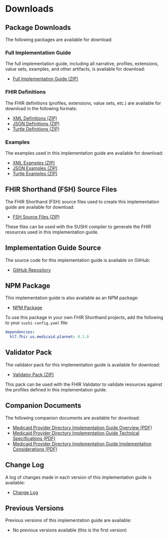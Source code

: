 # Downloads

## Package Downloads

The following packages are available for download:

### Full Implementation Guide

The full implementation guide, including all narrative, profiles, extensions, value sets, examples, and other artifacts, is available for download:

- [Full Implementation Guide (ZIP)](full-ig.zip)

### FHIR Definitions

The FHIR definitions (profiles, extensions, value sets, etc.) are available for download in the following formats:

- [XML Definitions (ZIP)](definitions.xml.zip)
- [JSON Definitions (ZIP)](definitions.json.zip)
- [Turtle Definitions (ZIP)](definitions.ttl.zip)

### Examples

The examples used in this implementation guide are available for download:

- [XML Examples (ZIP)](examples.xml.zip)
- [JSON Examples (ZIP)](examples.json.zip)
- [Turtle Examples (ZIP)](examples.ttl.zip)

## FHIR Shorthand (FSH) Source Files

The FHIR Shorthand (FSH) source files used to create this implementation guide are available for download:

- [FSH Source Files (ZIP)](fsh-source.zip)

These files can be used with the SUSHI compiler to generate the FHIR resources used in this implementation guide.

## Implementation Guide Source

The source code for this implementation guide is available on GitHub:

- [GitHub Repository](https://github.com/HL7/medicaid-plannet)

## NPM Package

This implementation guide is also available as an NPM package:

- [NPM Package](https://www.npmjs.com/package/hl7.fhir.us.medicaid.plannet)

To use this package in your own FHIR Shorthand projects, add the following to your `sushi-config.yaml` file:

```yaml
dependencies:
  hl7.fhir.us.medicaid.plannet: 0.1.0
```

## Validator Pack

The validator pack for this implementation guide is available for download:

- [Validator Pack (ZIP)](validator-pack.zip)

This pack can be used with the FHIR Validator to validate resources against the profiles defined in this implementation guide.

## Companion Documents

The following companion documents are available for download:

- [Medicaid Provider Directory Implementation Guide Overview (PDF)](medicaid-plannet-overview.pdf)
- [Medicaid Provider Directory Implementation Guide Technical Specifications (PDF)](medicaid-plannet-technical-specs.pdf)
- [Medicaid Provider Directory Implementation Guide Implementation Considerations (PDF)](medicaid-plannet-implementation-considerations.pdf)

## Change Log

A log of changes made in each version of this implementation guide is available:

- [Change Log](change-log.html)

## Previous Versions

Previous versions of this implementation guide are available:

- No previous versions available (this is the first version)
